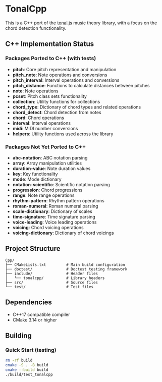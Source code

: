 # TonalCpp

This is a C++ port of the [tonal.js](https://github.com/tonaljs/tonal) music theory library, with a focus on the chord detection functionality.

## C++ Implementation Status

### Packages Ported to C++ (with tests)
- **pitch**: Core pitch representation and manipulation
- **pitch_note**: Note operations and conversions
- **pitch_interval**: Interval operations and conversions
- **pitch_distance**: Functions to calculate distances between pitches
- **note**: Note operations
- **pcset**: Pitch class sets functionality
- **collection**: Utility functions for collections
- **chord_type**: Dictionary of chord types and related operations
- **chord_detect**: Chord detection from notes
- **chord**: Chord operations
- **interval**: Interval operations
- **midi**: MIDI number conversions
- **helpers**: Utility functions used across the library

### Packages Not Yet Ported to C++
- **abc-notation**: ABC notation parsing
- **array**: Array manipulation utilities
- **duration-value**: Note duration values
- **key**: Key functionality
- **mode**: Mode dictionary
- **notation-scientific**: Scientific notation parsing
- **progression**: Chord progressions
- **range**: Note range operations
- **rhythm-pattern**: Rhythm pattern operations
- **roman-numeral**: Roman numeral parsing
- **scale-dictionary**: Dictionary of scales
- **time-signature**: Time signature parsing
- **voice-leading**: Voice leading operations
- **voicing**: Chord voicing operations
- **voicing-dictionary**: Dictionary of chord voicings

## Project Structure

```
Cpp/
├── CMakeLists.txt         # Main build configuration
├── doctest/               # Doctest testing framework 
├── include/               # Header files 
│   └── tonalcpp/          # Library headers
├── src/                   # Source files
└── test/                  # Test files
```

## Dependencies

- C++17 compatible compiler
- CMake 3.14 or higher

## Building

### Quick Start (testing)

```bash
rm -rf build
cmake -S . -B build
cmake --build build
./build/test_tonalcpp
```